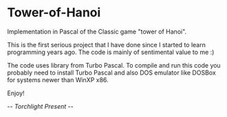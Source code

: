 # Tower-of-Hanoi

Implementation in Pascal of the Classic game "tower of Hanoi". 

This is the first serious project that I have done since I started to learn programming years ago. The code is mainly of sentimental value to me :)

The code uses library from Turbo Pascal. To compile and run this code you probably need to install Turbo Pascal and also DOS emulator like DOSBox for systems newer than WinXP x86.

Enjoy!

 -- _Torchlight Present_ -- 
